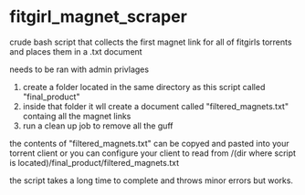 # fitgirl_magnet_scraper
crude bash script that collects the first magnet link for all of fitgirls torrents and places them in a .txt document

needs to be ran with admin privlages 


1. create a folder located in the same directory as this script called "final_product"
2. inside that folder it wll create a document called "filtered_magnets.txt" containg all the magnet links 
3. run a clean up job to remove all the guff 

the contents of "filtered_magnets.txt" can be copyed and pasted into your torrent client or you can configure your client to read from 
/(dir where script is located)/final_product/filtered_magnets.txt

the script takes a long time to complete and throws minor errors but works.
